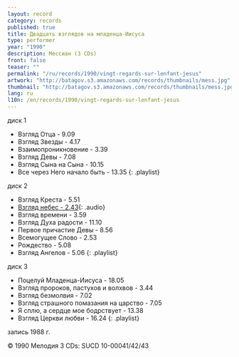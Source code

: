 ```yaml
---
layout: record
category: records
published: true
title: Двадцать взглядов на младенца-Иисуса
type: performer
year: "1990"
description: Мессиан (3 CDs)
front: false
teaser: ""
permalink: "/ru/records/1990/vingt-regards-sur-lenfant-jesus"
artwork: "http://batagov.s3.amazonaws.com/records/thumbnails/mess.jpg"
thumbnail: "http://batagov.s3.amazonaws.com/records/thumbnails/mess.jpg"
lang: ru
l10n: /en/records/1990/vingt-regards-sur-lenfant-jesus
---
```


диск 1  

- Взгляд Отца - 9.09
- Взгляд Звезды - 4.17
- Взаимопроникновение - 3.39
- Взгляд Девы - 7.08
- Взгляд Сына на Сына - 10.15
- Все через Него начало быть - 13.35
{: .playlist}

диск 2  

- Взгляд Креста - 5.51
- [Взгляд небес - 2.43](http://batagov.s3.amazonaws.com/records/sounds/Regard%20des%20hauteurs.mp3){: .audio} 
- Взгляд времени - 3.59
- Взгляд Духа радости - 11.10
- Первое причастие Девы - 8.56
- Всемогущее Слово - 2.53
- Рождество - 5.08
- Взгляд Ангелов - 5.06
{: .playlist}

диск 3  

- Поцелуй Младенца-Иисуса - 18.05
- Взгляд пророков, пастухов и волхвов - 3.44
- Взгляд безмолвия - 7.02
- Взгляд страшного помазания на царство - 7.05
- Я сплю, а сердце мое бодрствует - 13.38
- Взгляд Церкви любви - 16.24
{: .playlist}

запись 1988 г.  

© 1990 Мелодия 3 CDs: SUCD 10-00041/42/43